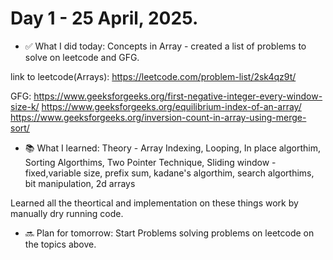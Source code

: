 # Day 1 - 25 April, 2025.


- ✅ What I did today: Concepts in Array - created a list of problems to solve on leetcode and GFG. 

link to leetcode(Arrays): https://leetcode.com/problem-list/2sk4qz9t/

GFG: https://www.geeksforgeeks.org/first-negative-integer-every-window-size-k/
     https://www.geeksforgeeks.org/equilibrium-index-of-an-array/
     https://www.geeksforgeeks.org/inversion-count-in-array-using-merge-sort/

- 📚 What I learned: Theory - Array Indexing, Looping, In place algorthim, Sorting Algorthims, Two Pointer Technique, Sliding window - fixed,variable size, prefix sum, kadane's algorthim, search algorthims, bit manipulation, 2d arrays

Learned all the theortical and implementation on these things work by manually dry running code.

- 🔜 Plan for tomorrow: Start Problems solving problems on leetcode on the topics above. 
